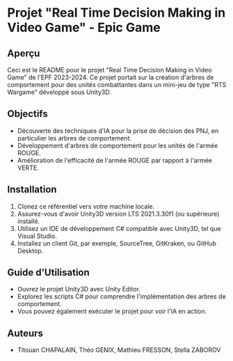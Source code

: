 # Projet "Real Time Decision Making in Video Game" - Epic Game

## Aperçu

Ceci est le README pour le projet "Real Time Decision Making in Video Game" de l'EPF 2023-2024. Ce projet portait sur la création d'arbres de comportement pour des unités combattantes dans un mini-jeu de type "RTS Wargame" développé sous Unity3D.

## Objectifs

- Découverte des techniques d'IA pour la prise de décision des PNJ, en particulier les arbres de comportement.
- Développement d'arbres de comportement pour les unités de l'armée ROUGE.
- Amélioration de l'efficacité de l'armée ROUGE par rapport à l'armée VERTE.

## Installation

1. Clonez ce référentiel vers votre machine locale.
2. Assurez-vous d'avoir Unity3D version LTS 2021.3.30f1 (ou supérieure) installé.
3. Utilisez un IDE de développement C# compatible avec Unity3D, tel que Visual Studio.
4. Installez un client Git, par exemple, SourceTree, GitKraken, ou GitHub Desktop.

## Guide d'Utilisation

- Ouvrez le projet Unity3D avec Unity Editor.
- Explorez les scripts C# pour comprendre l'implémentation des arbres de comportement.
- Vous pouvez également exécuter le projet pour voir l'IA en action.

## Auteurs

- Titouan CHAPALAIN, Théo GENIX, Mathieu FRESSON, Stella ZABOROV
